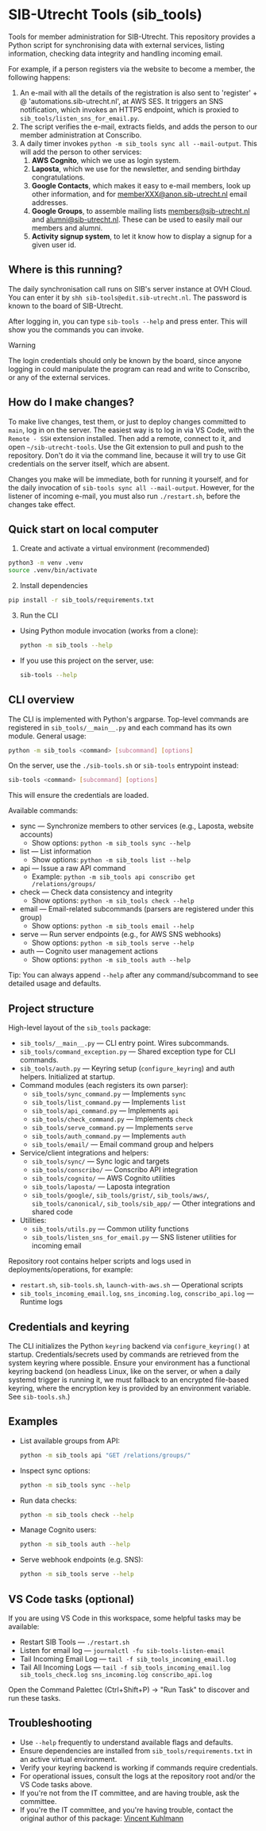 # SIB-Utrecht Tools (sib_tools)

Tools for member administration for SIB-Utrecht. This repository provides a Python script for synchronising data with external services, listing information, checking data integrity and handling incoming email.

For example, if a person registers via the website to become a member, the
following happens:

1. An e-mail with all the details of the registration is also sent to 'register' +
@ 'automations.sib-utrecht.nl', at AWS SES. It triggers an SNS notification,
which invokes an HTTPS endpoint, which is proxied to `sib_tools/listen_sns_for_email.py`. 
2. The script verifies the e-mail, extracts fields, and adds the person to our
   member administration at Conscribo.
3. A daily timer invokes `python -m sib_tools sync all --mail-output`. This will
   add the person to other services:
    1. __AWS Cognito__, which we use as login system.
    2. __Laposta__, which we use for the newsletter, and sending birthday 
      congratulations.
    3. __Google Contacts__, which makes it easy to e-mail members, look up other
      information, and for memberXXX@anon.sib-utrecht.nl email addresses.
    4. __Google Groups__, to assemble mailing lists members@sib-utrecht.nl and
      alumni@sib-utrecht.nl. These can be used to easily mail our members and alumni.
    5. __Activity signup system__, to let it know how to display a signup for
      a given user id.


## Where is this running?

The daily synchronisation call runs on SIB's server instance at OVH Cloud. You
can enter it by `shh sib-tools@edit.sib-utrecht.nl`. The password is known to
the board of SIB-Utrecht.

After logging in, you can type `sib-tools --help` and press enter. This will
show you the commands you can invoke.

> [!WARNING]
> The login credentials should only be known by the board, since anyone logging
> in could manipulate the program can read and write to Conscribo, or any of the 
> external services.

## How do I make changes?

To make live changes, test them, or just to deploy changes committed to `main`, log in on the server. The easiest way is to log in via VS Code, with the `Remote - SSH` extension installed. Then add a remote, connect to it, and open `~/sib-utrecht-tools`. Use the Git extension to pull and push to the repository. Don't do it via the command line, because it will try to use Git credentials on the server itself, which are absent.

Changes you make will be immediate, both for running it yourself, and for the daily invocation of `sib-tools sync all --mail-output`. However, for the listener of incoming e-mail, you must also run `./restart.sh`, before the changes take effect.


## Quick start on local computer

1) Create and activate a virtual environment (recommended)

```bash
python3 -m venv .venv
source .venv/bin/activate
```

2) Install dependencies

```bash
pip install -r sib_tools/requirements.txt
```

3) Run the CLI

- Using Python module invocation (works from a clone):
  ```bash
  python -m sib_tools --help
  ```
- If you use this project on the server, use:
  ```bash
  sib-tools --help
  ```

## CLI overview

The CLI is implemented with Python's argparse. Top-level commands are registered in `sib_tools/__main__.py` and each command has its own module. General usage:

```bash
python -m sib_tools <command> [subcommand] [options]
```

On the server, use the `./sib-tools.sh` or `sib-tools` entrypoint instead:
```bash
sib-tools <command> [subcommand] [options]
```
This will ensure the credentials are loaded.


Available commands:

- sync — Synchronize members to other services (e.g., Laposta, website accounts)
  - Show options: `python -m sib_tools sync --help`
- list — List information
  - Show options: `python -m sib_tools list --help`
- api — Issue a raw API command
  - Example: `python -m sib_tools api conscribo get /relations/groups/`
- check — Check data consistency and integrity
  - Show options: `python -m sib_tools check --help`
- email — Email-related subcommands (parsers are registered under this group)
  - Show options: `python -m sib_tools email --help`
- serve — Run server endpoints (e.g., for AWS SNS webhooks)
  - Show options: `python -m sib_tools serve --help`
- auth — Cognito user management actions
  - Show options: `python -m sib_tools auth --help`

Tip: You can always append `--help` after any command/subcommand to see detailed usage and defaults.

## Project structure

High-level layout of the `sib_tools` package:

- `sib_tools/__main__.py` — CLI entry point. Wires subcommands.
- `sib_tools/command_exception.py` — Shared exception type for CLI commands.
- `sib_tools/auth.py` — Keyring setup (`configure_keyring`) and auth helpers. Initialized at startup.
- Command modules (each registers its own parser):
  - `sib_tools/sync_command.py` — Implements `sync`
  - `sib_tools/list_command.py` — Implements `list`
  - `sib_tools/api_command.py` — Implements `api`
  - `sib_tools/check_command.py` — Implements `check`
  - `sib_tools/serve_command.py` — Implements `serve`
  - `sib_tools/auth_command.py` — Implements `auth`
  - `sib_tools/email/` — Email command group and helpers
- Service/client integrations and helpers:
  - `sib_tools/sync/` — Sync logic and targets
  - `sib_tools/conscribo/` — Conscribo API integration
  - `sib_tools/cognito/` — AWS Cognito utilities
  - `sib_tools/laposta/` — Laposta integration
  - `sib_tools/google/`, `sib_tools/grist/`, `sib_tools/aws/`, `sib_tools/canonical/`, `sib_tools/sib_app/` — Other integrations and shared code
- Utilities:
  - `sib_tools/utils.py` — Common utility functions
  - `sib_tools/listen_sns_for_email.py` — SNS listener utilities for incoming email

Repository root contains helper scripts and logs used in deployments/operations, for example:

- `restart.sh`, `sib-tools.sh`, `launch-with-aws.sh` — Operational scripts
- `sib_tools_incoming_email.log`, `sns_incoming.log`, `conscribo_api.log` — Runtime logs

## Credentials and keyring

The CLI initializes the Python `keyring` backend via `configure_keyring()` at startup. Credentials/secrets used by commands are retrieved from the system keyring where possible. Ensure your environment has a functional keyring backend (on headless Linux, like on the server, or when a daily systemd trigger is running it, we must fallback to an encrypted file-based keyring, where the encryption key is provided by an environment variable. See `sib-tools.sh`.)

## Examples

- List available groups from API:
  ```bash
  python -m sib_tools api "GET /relations/groups/"
  ```
- Inspect sync options:
  ```bash
  python -m sib_tools sync --help
  ```
- Run data checks:
  ```bash
  python -m sib_tools check --help
  ```
- Manage Cognito users:
  ```bash
  python -m sib_tools auth --help
  ```
- Serve webhook endpoints (e.g. SNS):
  ```bash
  python -m sib_tools serve --help
  ```

## VS Code tasks (optional)

If you are using VS Code in this workspace, some helpful tasks may be available:

- Restart SIB Tools — `./restart.sh`
- Listen for email log — `journalctl -fu sib-tools-listen-email`
- Tail Incoming Email Log — `tail -f sib_tools_incoming_email.log`
- Tail All Incoming Logs — `tail -f sib_tools_incoming_email.log sib_tools_check.log sns_incoming.log conscribo_api.log`

Open the Command Palettec (Ctrl+Shift+P) → "Run Task" to discover and run these tasks.

## Troubleshooting

- Use `--help` frequently to understand available flags and defaults.
- Ensure dependencies are installed from `sib_tools/requirements.txt` in an active virtual environment.
- Verify your keyring backend is working if commands require credentials.
- For operational issues, consult the logs at the repository root and/or the VS Code tasks above.
- If you're not from the IT committee, and are having trouble, ask the committee.
- If you're the IT committee, and you're having trouble, contact the original
  author of this package: [Vincent Kuhlmann](https://github.com/vkuhlmann/)
